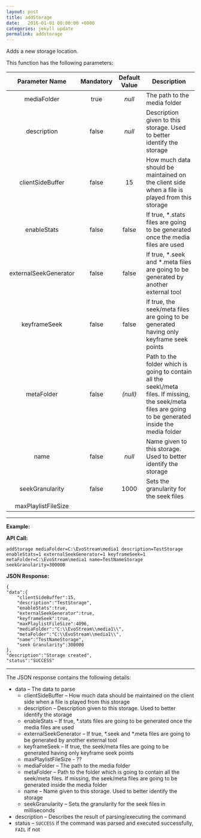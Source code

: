 ```yaml
---
layout: post
title: addStorage
date:   2016-01-01 00:00:00 +0000
categories: jekyll update
permalink: addstorage
---
```


Adds a new storage location.

This function has the following parameters:

|    Parameter Name     | Mandatory | Default Value | Description                              |
| :-------------------: | :-------: | :-----------: | ---------------------------------------- |
|      mediaFolder      |   true    |    *null*     | The path to the media folder             |
|      description      |   false   |    *null*     | Description given to this storage. Used to better identify the storage |
|   clientSideBuffer    |   false   |      15       | How much data should be maintained on the client side when a file is played from this storage |
|      enableStats      |   false   |     false     | If true, \*.stats files are going to be generated once the media files are used |
| externalSeekGenerator |   false   |     false     | If true, \*.seek and \*.meta files are going to be generated by another external tool |
|     keyframeSeek      |   false   |     false     | If true, the seek/meta files are going to be generated having only keyframe seek points |
|      metaFolder       |   false   |   *(null)*    | Path to the folder which is going to contain all the seek\\/meta files. If missing, the seek/meta files are going to be generated inside the media folder |
|         name          |   false   |    *null*     | Name given to this storage. Used to better identify the storage |
|    seekGranularity    |   false   |     1000      | Sets the granularity for the seek files  |
|  maxPlaylistFileSize  |           |               |                                          |

------

**Example:**

**API Call:**

``` 
addStorage mediaFolder=C:\EvoStream\media1 description=TestStorage enableStats=1 externalSeekGenerator=1 keyframeSeek=1 metaFolder=C:\EvoStream\media1 name=TestNameStorage seekGranularity=300000
```

**JSON Response:**

``` 
{
"data":{
    "clientSideBuffer":15,
    "description":"TestStorage",
    "enableStats":true,
    "externalSeekGenerator":true,
    "keyframeSeek":true,
    "maxPlaylistFileSize":4096,
    "mediaFolder":"C:\\EvoStream\\media1\\",
    "metaFolder":"C:\\EvoStream\\media1\\",
    "name":"TestNameStorage",
    "seek Granularity":300000
},
"description":"Storage created",
"status":"SUCCESS"
```

------

The JSON response contains the following details:

- data – The data to parse
  - clientSideBuffer – How much data should be maintained on the client side when a file is played from this storage
  - description – Description given to this storage. Used to better identify the storage
  - enableStats – If true, \*.stats files are going to be generated once the media files are used
  - externalSeekGenerator – If true, \*.seek and \*.meta files are going to be generated by another external tool
  - keyframeSeek – If true, the seek/meta files are going to be generated having only keyframe seek points
  - maxPlaylistFileSize - ??
  - mediaFolder – The path to the media folder
  - metaFolder – Path to the folder which is going to contain all the seek/meta files. If missing, the seek/meta files are going to be generated inside the media folder
  - name – Name given to this storage. Used to better identify the storage
  - seekGranularity – Sets the granularity for the seek files in milliseconds
- description – Describes the result of parsing/executing the command
- status – `SUCCESS` if the command was parsed and executed successfully, `FAIL` if not
